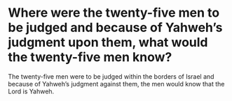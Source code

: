 # Where were the twenty-five men to be judged and because of Yahweh’s judgment upon them, what would the twenty-five men know?

The twenty-five men were to be judged within the borders of Israel and because of Yahweh’s judgment against them, the men would know that the Lord is Yahweh.
